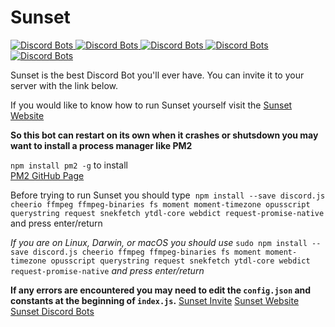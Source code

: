 # Sunset
  
<a href="https://discordbots.org/bot/371097223942897665">
  <img src="https://discordbots.org/api/widget/status/371097223942897665.png?noavatar=true" alt="Discord Bots" />
</a>
<a href="https://discordbots.org/bot/371097223942897665">
  <img src="https://discordbots.org/api/widget/servers/371097223942897665.png?noavatar=true" alt="Discord Bots" />
</a>
<a href="https://discordbots.org/bot/371097223942897665">
  <img src="https://discordbots.org/api/widget/upvotes/371097223942897665.png?noavatar=true" alt="Discord Bots" />
</a>
<a href="https://discordbots.org/bot/371097223942897665">
  <img src="https://discordbots.org/api/widget/lib/371097223942897665.png?noavatar=true" alt="Discord Bots" />
</a>
<a href="https://discordbots.org/bot/371097223942897665">
  <img src="https://discordbots.org/api/widget/owner/371097223942897665.png" alt="Discord Bots" />
</a>
  
Sunset is the best Discord Bot you'll ever have. You can invite it to your server with the link below.  
  
If you would like to know how to run Sunset yourself visit the [Sunset Website](https://skydevpage.weebly.com/sunset.html)  
  
**So this bot can restart on its own when it crashes or shutsdown you may want to install a process manager like PM2**  
  
`npm install pm2 -g` to install  
[PM2 GitHub Page](https://github.com/Unitech/pm2)  
  
Before trying to run Sunset you should type  `npm install --save discord.js cheerio ffmpeg ffmpeg-binaries fs moment moment-timezone opusscript querystring request snekfetch ytdl-core webdict request-promise-native` and press enter/return 
  
*If you are on Linux, Darwin, or macOS you should use* `sudo npm install --save discord.js cheerio ffmpeg ffmpeg-binaries fs moment moment-timezone opusscript querystring request snekfetch ytdl-core webdict request-promise-native` *and press enter/return*
  
**If any errors are encountered you may need to edit the `config.json` and constants at the beginning of `index.js`.**
[Sunset Invite](https://discordapp.com/oauth2/authorize?client_id=371097223942897665&scope=bot&permissions=2146958591)
[Sunset Website](https://skydevpage.weebly.com/sunset.html)  
[Sunset Discord Bots](https://discordbots.org/bot/371097223942897665)  
  

